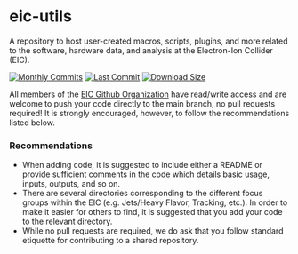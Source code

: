 # eic-utils

A repository to host user-created macros, scripts, plugins, and more related to the software, hardware data, and analysis at the Electron-Ion Collider (EIC).

[![Monthly Commits](https://img.shields.io/github/commit-activity/m/eic/eic-utils.svg)](https://github.com/eic/eic-utils/commits/main)
[![Last Commit](https://img.shields.io/github/last-commit/eic/eic-utils.svg)](https://github.com/eic/eic/eic-utils/commits/main)
[![Download Size](https://img.shields.io/github/languages/code-size/eic/eic-utils.svg)](https://github.com/eic/eic-utils/archive/main.zip)

All members of the [EIC Github Organization](https://github.com/eic) have read/write access and are welcome to push your
code directly to the main branch, no pull requests required!  It is strongly encouraged, however, to follow the recommendations
listed below.

### Recommendations

 * When adding code, it is suggested to include either a README or provide sufficient comments in the code which details basic usage,
   inputs, outputs, and so on.
 * There are several directories corresponding to the different focus groups within the EIC (e.g. Jets/Heavy Flavor, Tracking, etc.).
   In order to make it easier for others to find, it is suggested that you add your code to the relevant directory.
 * While no pull requests are required, we do ask that you follow standard etiquette for contributing to a shared repository.

